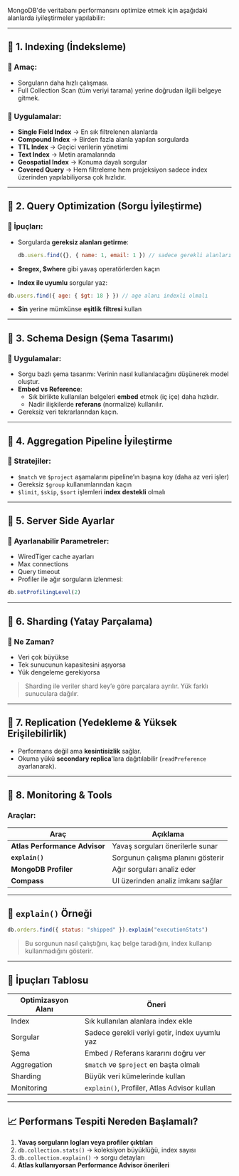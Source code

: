 
MongoDB'de veritabanı performansını optimize etmek için aşağıdaki alanlarda iyileştirmeler yapılabilir:

---

## 🧩 1. **Indexing (İndeksleme)**

### 🔹 Amaç:

- Sorguların daha hızlı çalışması.
- Full Collection Scan (tüm veriyi tarama) yerine doğrudan ilgili belgeye gitmek.

### 📌 Uygulamalar:

- **Single Field Index** → En sık filtrelenen alanlarda
- **Compound Index** → Birden fazla alanla yapılan sorgularda
- **TTL Index** → Geçici verilerin yönetimi
- **Text Index** → Metin aramalarında
- **Geospatial Index** → Konuma dayalı sorgular
- **Covered Query** → Hem filtreleme hem projeksiyon sadece index üzerinden yapılabiliyorsa çok hızlıdır.

---

## 🧩 2. **Query Optimization (Sorgu İyileştirme)**

### 📌 İpuçları:

- Sorgularda **gereksiz alanları getirme**:
    ```js
    db.users.find({}, { name: 1, email: 1 }) // sadece gerekli alanları getir
    ```

- **$regex, $where** gibi yavaş operatörlerden kaçın
- **Index ile uyumlu** sorgular yaz:

```js
db.users.find({ age: { $gt: 18 } }) // age alanı indexli olmalı
```

- **$in** yerine mümkünse **eşitlik filtresi** kullan

---

## 🧩 3. **Schema Design (Şema Tasarımı)**

### 📌 Uygulamalar:

- Sorgu bazlı şema tasarımı: Verinin nasıl kullanılacağını düşünerek model oluştur.
- **Embed vs Reference**:
    - Sık birlikte kullanılan belgeleri **embed** etmek (iç içe) daha hızlıdır. 
    - Nadir ilişkilerde **referans** (normalize) kullanılır.   
- Gereksiz veri tekrarlarından kaçın.

---

## 🧩 4. **Aggregation Pipeline İyileştirme**

### 📌 Stratejiler:

- `$match` ve `$project` aşamalarını pipeline’ın başına koy (daha az veri işler)
- Gereksiz `$group` kullanımlarından kaçın
- `$limit`, `$skip`, `$sort` işlemleri **index destekli** olmalı

---

## 🧩 5. **Server Side Ayarlar**

### 📌 Ayarlanabilir Parametreler:

- WiredTiger cache ayarları
- Max connections
- Query timeout
- Profiler ile ağır sorguların izlenmesi:

```js
db.setProfilingLevel(2)
```

---

## 🧩 6. **Sharding (Yatay Parçalama)**

### 📌 Ne Zaman?

- Veri çok büyükse
- Tek sunucunun kapasitesini aşıyorsa
- Yük dengeleme gerekiyorsa

> Sharding ile veriler shard key’e göre parçalara ayrılır. Yük farklı sunuculara dağılır.

---

## 🧩 7. **Replication (Yedekleme & Yüksek Erişilebilirlik)**

- Performans değil ama **kesintisizlik** sağlar.
- Okuma yükü **secondary replica**'lara dağıtılabilir (`readPreference` ayarlanarak).

---

## 🧩 8. **Monitoring & Tools**

### Araçlar:

|Araç|Açıklama|
|---|---|
|**Atlas Performance Advisor**|Yavaş sorguları önerilerle sunar|
|**`explain()`**|Sorgunun çalışma planını gösterir|
|**MongoDB Profiler**|Ağır sorguları analiz eder|
|**Compass**|UI üzerinden analiz imkanı sağlar|

---

## 🔬 `explain()` Örneği

```js
db.orders.find({ status: "shipped" }).explain("executionStats")
```

> Bu sorgunun nasıl çalıştığını, kaç belge taradığını, index kullanıp kullanmadığını gösterir.

---

## 🔧 İpuçları Tablosu

|Optimizasyon Alanı|Öneri|
|---|---|
|Index|Sık kullanılan alanlara index ekle|
|Sorgular|Sadece gerekli veriyi getir, index uyumlu yaz|
|Şema|Embed / Referans kararını doğru ver|
|Aggregation|`$match` ve `$project` en başta olmalı|
|Sharding|Büyük veri kümelerinde kullan|
|Monitoring|`explain()`, Profiler, Atlas Advisor kullan|

---

## 📈 Performans Tespiti Nereden Başlamalı?

1. **Yavaş sorguların logları veya profiler çıktıları**
2. `db.collection.stats()` → koleksiyon büyüklüğü, index sayısı
3. `db.collection.explain()` → sorgu detayları
4. **Atlas kullanıyorsan Performance Advisor önerileri**
